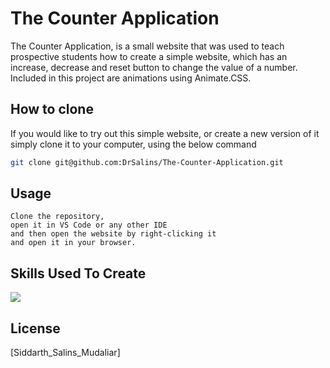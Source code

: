 # The Counter Application

The Counter Application, is a small website that was used to teach prospective students how to create a simple website, which has an increase, decrease and reset button to 
change the value of a number. Included in this project are animations using Animate.CSS.

## How to clone

If you would like to try out this simple website, or create a new version of it simply clone it to your computer, using the below command

```bash
git clone git@github.com:DrSalins/The-Counter-Application.git
```

## Usage

```
Clone the repository, 
open it in VS Code or any other IDE 
and then open the website by right-clicking it 
and open it in your browser.
```
## Skills Used To Create

<p align="left">
  <a href="https://skillicons.dev">
    <img src="https://skillicons.dev/icons?i=html,css,js,bootstrap" />
  </a>
</p>

## License

[Siddarth_Salins_Mudaliar]
